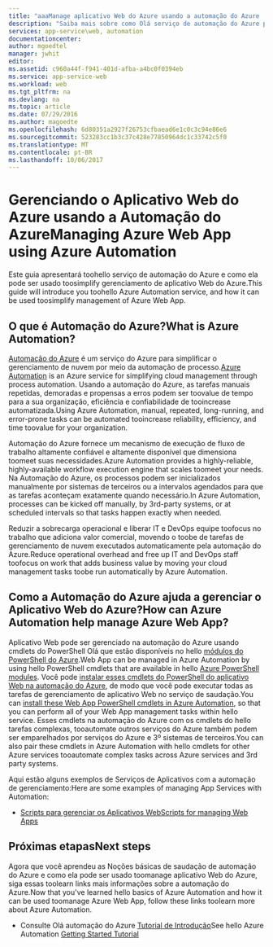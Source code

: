 ```yaml
---
title: "aaaManage aplicativo Web do Azure usando a automação do Azure | Microsoft Docs"
description: "Saiba mais sobre como Olá serviço de automação do Azure pode ser usado toomanage aplicativo Web do Azure."
services: app-service\web, automation
documentationcenter: 
author: mgoedtel
manager: jwhit
editor: 
ms.assetid: c960a44f-f941-401d-afba-a4bc0f0394eb
ms.service: app-service-web
ms.workload: web
ms.tgt_pltfrm: na
ms.devlang: na
ms.topic: article
ms.date: 07/29/2016
ms.author: magoedte
ms.openlocfilehash: 6d80351a2927f26753cfbaead6e1c0c3c94e86e6
ms.sourcegitcommit: 523283cc1b3c37c428e77850964dc1c33742c5f0
ms.translationtype: MT
ms.contentlocale: pt-BR
ms.lasthandoff: 10/06/2017
---
```

# <a name="managing-azure-web-app-using-azure-automation"></a><span data-ttu-id="f2f3f-103">Gerenciando o Aplicativo Web do Azure usando a Automação do Azure</span><span class="sxs-lookup"><span data-stu-id="f2f3f-103">Managing Azure Web App using Azure Automation</span></span>
<span data-ttu-id="f2f3f-104">Este guia apresentará toohello serviço de automação do Azure e como ela pode ser usado toosimplify gerenciamento de aplicativo Web do Azure.</span><span class="sxs-lookup"><span data-stu-id="f2f3f-104">This guide will introduce you toohello Azure Automation service, and how it can be used toosimplify management of Azure Web App.</span></span>

## <a name="what-is-azure-automation"></a><span data-ttu-id="f2f3f-105">O que é Automação do Azure?</span><span class="sxs-lookup"><span data-stu-id="f2f3f-105">What is Azure Automation?</span></span>
<span data-ttu-id="f2f3f-106">[Automação do Azure](../automation/automation-intro.md) é um serviço do Azure para simplificar o gerenciamento de nuvem por meio da automação de processo.</span><span class="sxs-lookup"><span data-stu-id="f2f3f-106">[Azure Automation](../automation/automation-intro.md) is an Azure service for simplifying cloud management through process automation.</span></span> <span data-ttu-id="f2f3f-107">Usando a automação do Azure, as tarefas manuais repetidas, demoradas e propensas a erros podem ser toovalue de tempo para a sua organização, eficiência e confiabilidade de tooincrease automatizada.</span><span class="sxs-lookup"><span data-stu-id="f2f3f-107">Using Azure Automation, manual, repeated, long-running, and error-prone tasks can be automated tooincrease reliability, efficiency, and time toovalue for your organization.</span></span>

<span data-ttu-id="f2f3f-108">Automação do Azure fornece um mecanismo de execução de fluxo de trabalho altamente confiável e altamente disponível que dimensiona toomeet suas necessidades.</span><span class="sxs-lookup"><span data-stu-id="f2f3f-108">Azure Automation provides a highly-reliable, highly-available workflow execution engine that scales toomeet your needs.</span></span> <span data-ttu-id="f2f3f-109">Na Automação do Azure, os processos podem ser inicializados manualmente por sistemas de terceiros ou a intervalos agendados para que as tarefas aconteçam exatamente quando necessário.</span><span class="sxs-lookup"><span data-stu-id="f2f3f-109">In Azure Automation, processes can be kicked off manually, by 3rd-party systems, or at scheduled intervals so that tasks happen exactly when needed.</span></span>

<span data-ttu-id="f2f3f-110">Reduzir a sobrecarga operacional e liberar IT e DevOps equipe toofocus no trabalho que adiciona valor comercial, movendo o toobe de tarefas de gerenciamento de nuvem executados automaticamente pela automação do Azure.</span><span class="sxs-lookup"><span data-stu-id="f2f3f-110">Reduce operational overhead and free up IT and DevOps staff toofocus on work that adds business value by moving your cloud management tasks toobe run automatically by Azure Automation.</span></span>

## <a name="how-can-azure-automation-help-manage-azure-web-app"></a><span data-ttu-id="f2f3f-111">Como a Automação do Azure ajuda a gerenciar o Aplicativo Web do Azure?</span><span class="sxs-lookup"><span data-stu-id="f2f3f-111">How can Azure Automation help manage Azure Web App?</span></span>
<span data-ttu-id="f2f3f-112">Aplicativo Web pode ser gerenciado na automação do Azure usando cmdlets do PowerShell Olá que estão disponíveis no hello [módulos do PowerShell do Azure](/powershell/azureps-cmdlets-docs).</span><span class="sxs-lookup"><span data-stu-id="f2f3f-112">Web App can be managed in Azure Automation by using hello PowerShell cmdlets that are available in hello [Azure PowerShell modules](/powershell/azureps-cmdlets-docs).</span></span> <span data-ttu-id="f2f3f-113">Você pode [instalar esses cmdlets do PowerShell do aplicativo Web na automação do Azure](https://azure.microsoft.com/blog/announcing-azure-resource-manager-support-azure-automation-runbooks/), de modo que você pode executar todas as tarefas de gerenciamento de aplicativo Web no serviço de saudação.</span><span class="sxs-lookup"><span data-stu-id="f2f3f-113">You can [install these Web App PowerShell cmdlets in Azure Automation](https://azure.microsoft.com/blog/announcing-azure-resource-manager-support-azure-automation-runbooks/), so that you can perform all of your Web App management tasks within hello service.</span></span> <span data-ttu-id="f2f3f-114">Esses cmdlets na automação do Azure com os cmdlets do hello tarefas complexas, tooautomate outros serviços do Azure também podem ser emparelhados por serviços do Azure e 3º sistemas de terceiros.</span><span class="sxs-lookup"><span data-stu-id="f2f3f-114">You can also pair these cmdlets in Azure Automation with hello cmdlets for other Azure services tooautomate complex tasks across Azure services and 3rd party systems.</span></span>

<span data-ttu-id="f2f3f-115">Aqui estão alguns exemplos de Serviços de Aplicativos com a automação de gerenciamento:</span><span class="sxs-lookup"><span data-stu-id="f2f3f-115">Here are some examples of managing App Services with Automation:</span></span>

* [<span data-ttu-id="f2f3f-116">Scripts para gerenciar os Aplicativos Web</span><span class="sxs-lookup"><span data-stu-id="f2f3f-116">Scripts for managing Web Apps</span></span>](https://azure.microsoft.com/documentation/scripts/)

## <a name="next-steps"></a><span data-ttu-id="f2f3f-117">Próximas etapas</span><span class="sxs-lookup"><span data-stu-id="f2f3f-117">Next steps</span></span>
<span data-ttu-id="f2f3f-118">Agora que você aprendeu as Noções básicas de saudação de automação do Azure e como ela pode ser usado toomanage aplicativo Web do Azure, siga essas toolearn links mais informações sobre a automação do Azure.</span><span class="sxs-lookup"><span data-stu-id="f2f3f-118">Now that you've learned hello basics of Azure Automation and how it can be used toomanage Azure Web App, follow these links toolearn more about Azure Automation.</span></span>

* <span data-ttu-id="f2f3f-119">Consulte Olá automação do Azure [Tutorial de Introdução](../automation/automation-first-runbook-graphical.md)</span><span class="sxs-lookup"><span data-stu-id="f2f3f-119">See hello Azure Automation [Getting Started Tutorial](../automation/automation-first-runbook-graphical.md)</span></span>

